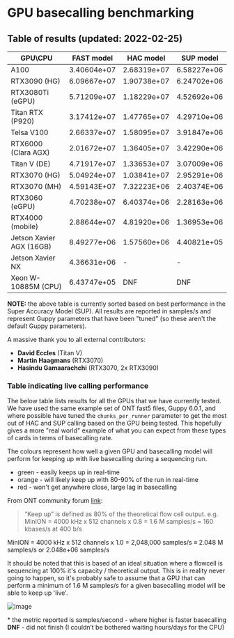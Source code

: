 # GPU basecalling benchmarking

## Table of results (updated: 2022-02-25)

| GPU\CPU                  | FAST model | HAC model | SUP model |
|--------------------------|---------------|--------------|--------------|
| A100                  | 3.40604e+07   | 2.68319e+07  | 6.58227e+06  |
| RTX3090 (HG) | 6.09667e+07 | 1.90738e+07 | 6.24702e+06 |
| RTX3080Ti (eGPU)         | 5.71209e+07   | 1.18229e+07  | 4.52692e+06  |
| Titan RTX (P920)      | 3.17412e+07   | 1.47765e+07  | 4.29710e+06  |
| Telsa V100            | 2.66337e+07   | 1.58095e+07  | 3.91847e+06  |
| RTX6000 (Clara AGX)   | 2.01672e+07   | 1.36405e+07  | 3.42290e+06  |
| Titan V (DE) | 4.71917e+07 | 1.33653e+07 | 3.07009e+06 |
| RTX3070 (HG) | 5.04924e+07 | 1.03841e+07 | 2.95291e+06 |
| RTX3070 (MH) | 4.59143E+07 | 7.32223E+06 | 2.40374E+06 |
| RTX3060 (eGPU)           | 4.70238e+07   | 6.40374e+06  | 2.28163e+06  |
| RTX4000 (mobile)         | 2.88644e+07   | 4.81920e+06  | 1.36953e+06  |
| Jetson Xavier AGX (16GB) | 8.49277e+06   | 1.57560e+06  | 4.40821e+05  |
| Jetson Xavier NX         | 4.36631e+06   | -  | -  |
| Xeon W-10885M (CPU)      | 6.43747e+05   | DNF          | DNF          |

**NOTE:** the above table is currently sorted based on best performance in the Super Accuracy Model (SUP). All results are reported in samples/s and represent Guppy parameters that have been "tuned" (so these aren't the default Guppy parameters).

A massive thank you to all external contributors:

* **David Eccles** (Titan V)
* **Martin Haagmans** (RTX3070)
* **Hasindu Gamaarachchi** (RTX3070, 2x RTX3090)

### Table indicating live calling performance

The below table lists results for all the GPUs that we have currently tested. We have used the same example set of ONT fast5 files, Guppy 6.0.1, and where possible have tuned the `chunks_per_runner` parameter to get the most out of HAC and SUP calling based on the GPU being tested. This hopefully gives a more "real world" example of what you can expect from these types of cards in terms of basecalling rate.

The colours represent how well a given GPU and basecalling model will perform for keeping up with live basecalling during a sequencing run.

  * green - easily keeps up in real-time
  * orange - will likely keep up with 80-90% of the run in real-time
  * red - won't get anywhere close, large lag in basecalling

From ONT community forum [link](https://community.nanoporetech.com/protocols/Guppy-protocol/v/gpb_2003_v1_revaa_14dec2018/guppy-software-overview):
> “Keep up” is defined as 80% of the theoretical flow cell output.
e.g. MinION = 4000 kHz x 512 channels x 0.8 = 1.6 M samples/s = 160 kbases/s at 400 b/s

MinION = 4000 kHz x 512 channels x 1.0 = 2,048,000 samples/s $\equiv$ 2.048 M samples/s or 2.048e+06 samples/s

It should be noted that this is based of an ideal situation where a flowcell is sequencing at 100% it's capacity / theoretical output. This is in reality never going to happen, so it's probably safe to assume that a GPU that can perform a minimum of 1.6 M samples/s for a given basecalling model will be able to keep up 'live'.

![image](https://user-images.githubusercontent.com/5932864/155636629-da28c09e-8253-46c0-8cf1-636aa2df1db5.png)

\* the metric reported is samples/second - where higher is faster basecalling
**DNF** - did not finish (I couldn’t be bothered waiting hours/days for the CPU)
